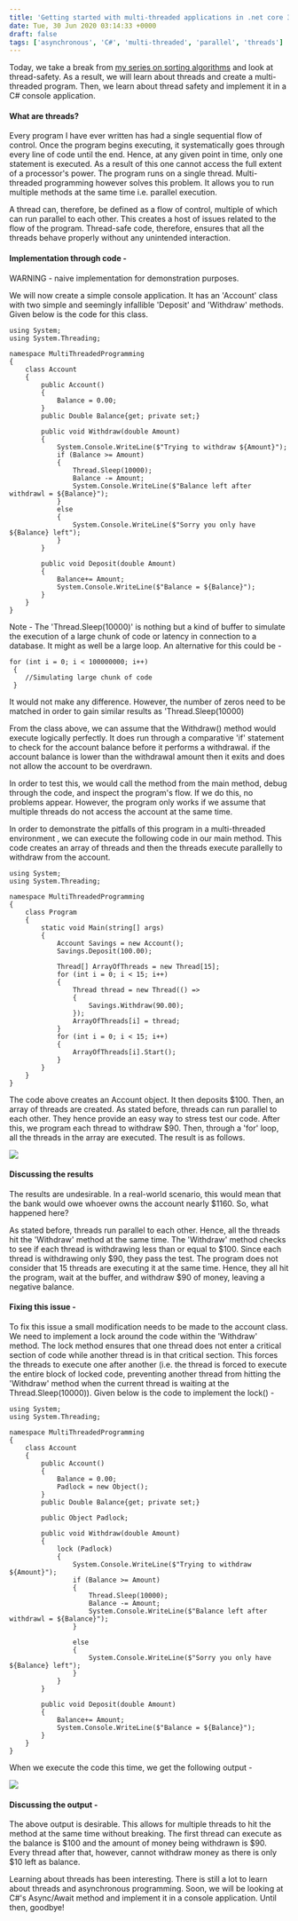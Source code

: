 ```yaml
---
title: 'Getting started with multi-threaded applications in .net core 3.1'
date: Tue, 30 Jun 2020 03:14:33 +0000
draft: false
tags: ['asynchronous', 'C#', 'multi-threaded', 'parallel', 'threads']
---
```


Today, we take a break from [my series on sorting algorithms](https://abhinavpradeep.com/blog/algorithms/) and look at thread-safety. As a result, we will learn about threads and create a multi-threaded program. Then, we learn about thread safety and implement it in a C# console application.

#### What are threads?

Every program I have ever written has had a single sequential flow of control. Once the program begins executing, it systematically goes through every line of code until the end. Hence, at any given point in time, only one statement is executed. As a result of this one cannot access the full extent of a processor's power. The program runs on a single thread. Multi-threaded programming however solves this problem. It allows you to run multiple methods at the same time i.e. parallel execution.

A thread can, therefore, be defined as a flow of control, multiple of which can run parallel to each other. This creates a host of issues related to the flow of the program. Thread-safe code, therefore, ensures that all the threads behave properly without any unintended interaction.

#### Implementation through code -

WARNING - naive implementation for demonstration purposes.

We will now create a simple console application. It has an 'Account' class with two simple and seemingly infallible 'Deposit' and 'Withdraw' methods. Given below is the code for this class.

```
using System;
using System.Threading;

namespace MultiThreadedProgramming
{
    class Account
    {
        public Account()
        {
            Balance = 0.00;
        }
        public Double Balance{get; private set;}

        public void Withdraw(double Amount)
        {
            System.Console.WriteLine($"Trying to withdraw ${Amount}");
            if (Balance >= Amount)
            {
                Thread.Sleep(10000);
                Balance -= Amount;
                System.Console.WriteLine($"Balance left after withdrawl = ${Balance}");
            }
            else
            {
                System.Console.WriteLine($"Sorry you only have ${Balance} left");
            }
        }

        public void Deposit(double Amount)
        {
            Balance+= Amount;
            System.Console.WriteLine($"Balance = ${Balance}");
        }
    }
}
```

Note - The 'Thread.Sleep(10000)' is nothing but a kind of buffer to simulate the execution of a large chunk of code or latency in connection to a database. It might as well be a large loop. An alternative for this could be -

```
for (int i = 0; i < 100000000; i++)
 {
    //Simulating large chunk of code
 }
```

It would not make any difference. However, the number of zeros need to be matched in order to gain similar results as 'Thread.Sleep(10000)

From the class above, we can assume that the Withdraw() method would execute logically perfectly. It does run through a comparative 'if' statement to check for the account balance before it performs a withdrawal. if the account balance is lower than the withdrawal amount then it exits and does not allow the account to be overdrawn.

In order to test this, we would call the method from the main method, debug through the code, and inspect the program's flow. If we do this, no problems appear. However, the program only works if we assume that multiple threads do not access the account at the same time.

In order to demonstrate the pitfalls of this program in a multi-threaded environment , we can execute the following code in our main method. This code creates an array of threads and then the threads execute parallelly to withdraw from the account.

```
using System;
using System.Threading;

namespace MultiThreadedProgramming
{
    class Program
    {
        static void Main(string[] args)
        {
            Account Savings = new Account();
            Savings.Deposit(100.00);

            Thread[] ArrayOfThreads = new Thread[15];
            for (int i = 0; i < 15; i++)
            {
                Thread thread = new Thread(() =>
                {
                    Savings.Withdraw(90.00);
                });
                ArrayOfThreads[i] = thread;
            }
            for (int i = 0; i < 15; i++)
            {
                ArrayOfThreads[i].Start();
            }
        }
    }
}
```

The code above creates an Account object. It then deposits $100. Then, an array of threads are created. As stated before, threads can run parallel to each other. They hence provide an easy way to stress test our code. After this, we program each thread to withdraw $90. Then, through a 'for' loop, all the threads in the array are executed. The result is as follows.

![](http://abhinavpradeep.com/wp-content/uploads/2020/06/Screen-Shot-2020-06-28-at-6.21.33-pm.png)

#### Discussing the results

The results are undesirable. In a real-world scenario, this would mean that the bank would owe whoever owns the account nearly $1160. So, what happened here?

As stated before, threads run parallel to each other. Hence, all the threads hit the 'Withdraw' method at the same time. The 'Withdraw' method checks to see if each thread is withdrawing less than or equal to $100. Since each thread is withdrawing only $90, they pass the test. The program does not consider that 15 threads are executing it at the same time. Hence, they all hit the program, wait at the buffer, and withdraw $90 of money, leaving a negative balance.

#### Fixing this issue -

To fix this issue a small modification needs to be made to the account class. We need to implement a lock around the code within the 'Withdraw' method. The lock method ensures that one thread does not enter a critical section of code while another thread is in that critical section. This forces the threads to execute one after another (i.e. the thread is forced to execute the entire block of locked code, preventing another thread from hitting the 'Withdraw' method when the current thread is waiting at the Thread.Sleep(10000)). Given below is the code to implement the lock() -

```
using System;
using System.Threading;

namespace MultiThreadedProgramming
{
    class Account
    {
        public Account()
        {
            Balance = 0.00;
            Padlock = new Object();
        }
        public Double Balance{get; private set;}

        public Object Padlock;
            
        public void Withdraw(double Amount)
        {
            lock (Padlock)
            {
                System.Console.WriteLine($"Trying to withdraw ${Amount}");
                if (Balance >= Amount)
                {
                    Thread.Sleep(10000);
                    Balance -= Amount;
                    System.Console.WriteLine($"Balance left after withdrawl = ${Balance}");
                }
            
                else
                {
                    System.Console.WriteLine($"Sorry you only have ${Balance} left");
                }
            }
        }

        public void Deposit(double Amount)
        {
            Balance+= Amount;
            System.Console.WriteLine($"Balance = ${Balance}");
        }
    }
}
```

When we execute the code this time, we get the following output -

![](http://abhinavpradeep.com/wp-content/uploads/2020/06/Screen-Shot-2020-06-28-at-6.17.23-pm.png)

#### Discussing the output -

The above output is desirable. This allows for multiple threads to hit the method at the same time without breaking. The first thread can execute as the balance is $100 and the amount of money being withdrawn is $90. Every thread after that, however, cannot withdraw money as there is only $10 left as balance.

Learning about threads has been interesting. There is still a lot to learn about threads and asynchronous programming. Soon, we will be looking at C#'s Async/Await method and implement it in a console application. Until then, goodbye!